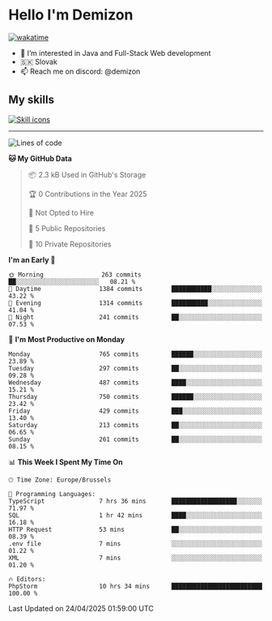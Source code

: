 # Hello I'm Demizon
[![wakatime](https://wakatime.com/badge/user/6ad1949f-d6d7-44f9-9eee-c35e54cc499b.svg)](https://wakatime.com/@6ad1949f-d6d7-44f9-9eee-c35e54cc499b)
- 👀 I’m interested in Java and Full-Stack Web development
- 🇸🇰 Slovak
- 📫 Reach me on discord: @demizon

## My skills
[![Skill icons](https://skillicons.dev/icons?i=java,js,ts,html,css,react,nextjs,tailwind,supabase,py,git,docker,linux,mysql,postgres,mongo&theme=dark)](https://github.com/Demizon3433)

---

<!--START_SECTION:waka-->
![Lines of code](https://img.shields.io/badge/From%20Hello%20World%20I%27ve%20Written-1.0%20million%20lines%20of%20code-blue)

**🐱 My GitHub Data** 

> 📦 2.3 kB Used in GitHub's Storage 
 > 
> 🏆 0 Contributions in the Year 2025
 > 
> 🚫 Not Opted to Hire
 > 
> 📜 5 Public Repositories 
 > 
> 🔑 10 Private Repositories 
 > 
**I'm an Early 🐤** 

```text
🌞 Morning                263 commits         ██░░░░░░░░░░░░░░░░░░░░░░░   08.21 % 
🌆 Daytime                1384 commits        ███████████░░░░░░░░░░░░░░   43.22 % 
🌃 Evening                1314 commits        ██████████░░░░░░░░░░░░░░░   41.04 % 
🌙 Night                  241 commits         ██░░░░░░░░░░░░░░░░░░░░░░░   07.53 % 
```
📅 **I'm Most Productive on Monday** 

```text
Monday                   765 commits         ██████░░░░░░░░░░░░░░░░░░░   23.89 % 
Tuesday                  297 commits         ██░░░░░░░░░░░░░░░░░░░░░░░   09.28 % 
Wednesday                487 commits         ████░░░░░░░░░░░░░░░░░░░░░   15.21 % 
Thursday                 750 commits         ██████░░░░░░░░░░░░░░░░░░░   23.42 % 
Friday                   429 commits         ███░░░░░░░░░░░░░░░░░░░░░░   13.40 % 
Saturday                 213 commits         ██░░░░░░░░░░░░░░░░░░░░░░░   06.65 % 
Sunday                   261 commits         ██░░░░░░░░░░░░░░░░░░░░░░░   08.15 % 
```


📊 **This Week I Spent My Time On** 

```text
🕑︎ Time Zone: Europe/Brussels

💬 Programming Languages: 
TypeScript               7 hrs 36 mins       ██████████████████░░░░░░░   71.97 % 
SQL                      1 hr 42 mins        ████░░░░░░░░░░░░░░░░░░░░░   16.18 % 
HTTP Request             53 mins             ██░░░░░░░░░░░░░░░░░░░░░░░   08.39 % 
.env file                7 mins              ░░░░░░░░░░░░░░░░░░░░░░░░░   01.22 % 
XML                      7 mins              ░░░░░░░░░░░░░░░░░░░░░░░░░   01.20 % 

🔥 Editors: 
PhpStorm                 10 hrs 34 mins      █████████████████████████   100.00 % 
```


 Last Updated on 24/04/2025 01:59:00 UTC
<!--END_SECTION:waka-->
